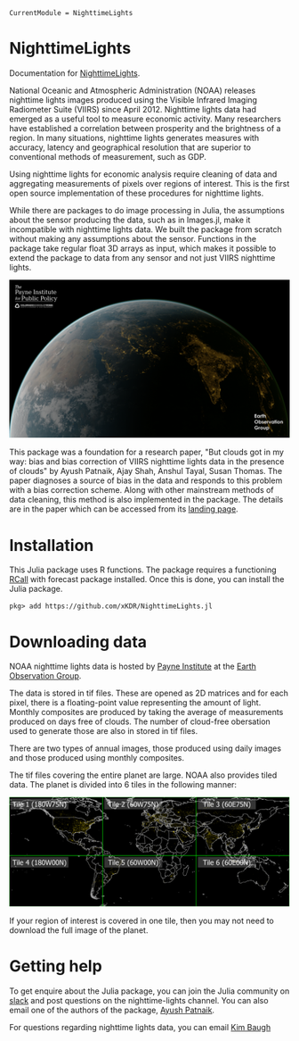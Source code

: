 ```@meta
CurrentModule = NighttimeLights
```

# NighttimeLights

Documentation for [NighttimeLights](https://github.com/xKDR/NighttimeLights.jl).

National Oceanic and Atmospheric Administration (NOAA) releases nighttime lights images produced using the Visible Infrared Imaging Radiometer Suite (VIIRS) since April 2012. Nighttime lights data had emerged as a useful tool to measure economic activity. Many researchers have established a correlation between prosperity and the brightness of a region. In many situations, nighttime lights generates measures with accuracy, latency and geographical resolution that are superior to conventional methods of measurement, such as GDP.

Using nighttime lights for economic analysis require cleaning of data and aggregating measurements of pixels over regions of interest. This is the first open source implementation of these procedures for nighttime lights.

While there are packages to do image processing in Julia, the assumptions about the sensor producing the data, such as in Images.jl, make it incompatible with nighttime lights data. We built the package from scratch without making any assumptions about the sensor. Functions in the package take regular float 3D arrays as input, which makes it possible to extend the package to data from any sensor and not just VIIRS nighttime lights. 

![india lights](eog.png)

This package was a foundation for a research paper, "But clouds got in my way: bias and bias correction of VIIRS nighttime lights data in the presence of clouds" by Ayush Patnaik, Ajay Shah, Anshul Tayal, Susan Thomas. The paper diagnoses a source of bias in the data and responds to this problem with a bias correction scheme. Along with other mainstream methods of data cleaning, this method is also implemented in the package. The details are in the paper which can be accessed from its [landing page](https://xkdr.org/releases/PatnaikShahTayalThomas_2021_bias_correction_nighttime_lights.html). 

# Installation

This Julia package uses R functions. The package requires a functioning [RCall](https://github.com/JuliaInterop/RCall.jl) with forecast package installed. 
Once this is done, you can install the Julia package. 
```
pkg> add https://github.com/xKDR/NighttimeLights.jl
```

# Downloading data

NOAA nighttime lights data is hosted by [Payne Institute](https://payneinstitute.mines.edu/eog/nighttime-lights/) at the [Earth Observation Group](https://eogdata.mines.edu/products/vnl/). 

The data is stored in tif files. These are opened as 2D matrices and for each pixel, there is a floating-point value representing the amount of light. Monthly composites are produced by taking the average of measurements produced on days free of clouds. The number of cloud-free obersation used to generate those are also in stored in tif files. 

There are two types of annual images, those produced using daily images and those produced using monthly composites. 

The tif files covering the entire planet are large. NOAA also provides tiled data. The planet is divided into 6 tiles in the following manner: 

![tile map](tile_map.png)

If your region of interest is covered in one tile, then you may not need to download the full image of the planet. 

# Getting help 

To get enquire about the Julia package, you can join the Julia community on [slack](https://julialang.org/slack/) and post questions on the nighttime-lights channel. You can also email one of the authors of the package, [Ayush Patnaik](mailto:ayushpatnaik@gmail.com). 

For questions regarding nighttime lights data, you can email [Kim Baugh](mailto:Kim.Baugh@noaa.gov)